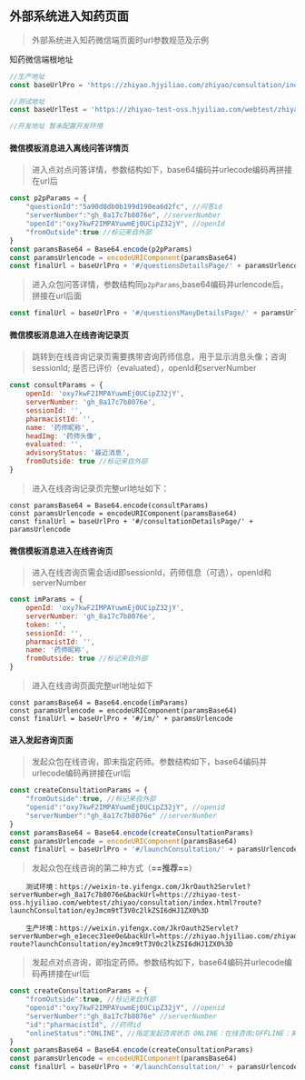 ## 外部系统进入知药页面

> 外部系统进入知药微信端页面时url参数规范及示例

知药微信端根地址
```javascript
//生产地址
const baseUrlPro = 'https://zhiyao.hjyiliao.com/zhiyao/consultation/index.html'

//测试地址
const baseUrlTest = 'https://zhiyao-test-oss.hjyiliao.com/webtest/zhiyao/consultation/index.html'

//开发地址 暂未配置开发环境

```


#### 微信模板消息进入离线问答详情页

> 进入点对点问答详情，参数结构如下，base64编码并urlecode编码再拼接在url后

```javascript
const p2pParams = {
    "questionId":"5a90d8db0b199d190ea6d2fc", //问答id
    "serverNumber":"gh_8a17c7b8076e", //serverNumber
    "openId":"oxy7kwF2IMPAYuwmEj0UCipZ32jY", //openId
    "fromOutside":true //标记来自外部
}
const paramsBase64 = Base64.encode(p2pParams)
const paramsUrlencode = encodeURIComponent(paramsBase64)
const finalUrl = baseUrlPro + '#/questionsDetailsPage/' + paramsUrlencode
```

> 进入众包问答详情，参数结构同```p2pParams```,base64编码并urlencode后，拼接在url后面

```javascript
const finalUrl = baseUrlPro + '#/questionsManyDetailsPage/' + paramsUrlencode
```

#### 微信模板消息进入在线咨询记录页
> 跳转到在线咨询记录页需要携带咨询药师信息，用于显示消息头像；咨询sessionId; 是否已评价（evaluated），openId和serverNumber
```javascript
const consultParams = {
    openId: 'oxy7kwF2IMPAYuwmEj0UCipZ32jY',
    serverNumber: 'gh_8a17c7b8076e',
    sessionId: '',
    pharmacistId: '',
    name: '药师昵称',
    headImg: '药师头像',
    evaluated: '',
    advisoryStatus: '最近消息',
    fromOutside: true //标记来自外部
}
```

> 进入在线咨询记录页完整url地址如下：
```
const paramsBase64 = Base64.encode(consultParams)
const paramsUrlencode = encodeURIComponent(paramsBase64)
const finalUrl = baseUrlPro + '#/consultationDetailsPage/' + paramsUrlencode
```

#### 微信模板消息进入在线咨询页
> 进入在线咨询页需会话id即sessionId，药师信息（可选），openId和serverNumber

```javascript
const imParams = {
    openId: 'oxy7kwF2IMPAYuwmEj0UCipZ32jY',
    serverNumber: 'gh_8a17c7b8076e',
    token: '',
    sessionId: '',
    pharmacistId: '',
    name: '药师昵称',
    fromOutside: true //标记来自外部
}

```

> 进入在线咨询页面完整url地址如下
```
const paramsBase64 = Base64.encode(imParams)
const paramsUrlencode = encodeURIComponent(paramsBase64)
const finalUrl = baseUrlPro + '#/im/' + paramsUrlencode
```


#### 进入发起咨询页面

> 发起众包在线咨询，即未指定药师。参数结构如下，base64编码并urlecode编码再拼接在url后

```javascript
const createConsultationParams = {
    "fromOutside":true, //标记来自外部
    "openid":"oxy7kwF2IMPAYuwmEj0UCipZ32jY", //openid
    "serverNumber":"gh_8a17c7b8076e" //serverNumber
}
const paramsBase64 = Base64.encode(createConsultationParams)
const paramsUrlencode = encodeURIComponent(paramsBase64)
const finalUrl = baseUrlPro + '#/launchConsultation/' + paramsUrlencode
```

> 发起众包在线咨询的第二种方式（**==推荐==**）

```
    测试环境：https://weixin-te.yifengx.com/JkrOauth2Servlet?serverNumber=gh_8a17c7b8076e&backUrl=https://zhiyao-test-oss.hjyiliao.com/webtest/zhiyao/consultation/index.html?route?launchConsultation/eyJmcm9tT3V0c2lkZSI6dHJ1ZX0%3D
    
    生产环境：https://weixin.yifengx.com/JkrOauth2Servlet?serverNumber=gh_e1ecec31ee0e&backUrl=https://zhiyao.hjyiliao.com/zhiyao/consultation/index.html?route?launchConsultation/eyJmcm9tT3V0c2lkZSI6dHJ1ZX0%3D
```

> 发起点对点咨询，即指定药师。参数结构如下，base64编码并urlecode编码再拼接在url后

```javascript
const createConsultationParams = {
    "fromOutside":true, //标记来自外部
    "openid":"oxy7kwF2IMPAYuwmEj0UCipZ32jY", //openid
    "serverNumber":"gh_8a17c7b8076e" //serverNumber
    "id":"pharmacistId", //药师id
    "onlineStatus":"ONLINE", //指定发起咨询状态 ONLINE：在线咨询;OFFLINE：离线咨询； 若不指定则由后端根据药师接单状态决定
}
const paramsBase64 = Base64.encode(createConsultationParams)
const paramsUrlencode = encodeURIComponent(paramsBase64)
const finalUrl = baseUrlPro + '#/launchConsultation/' + paramsUrlencode
```


